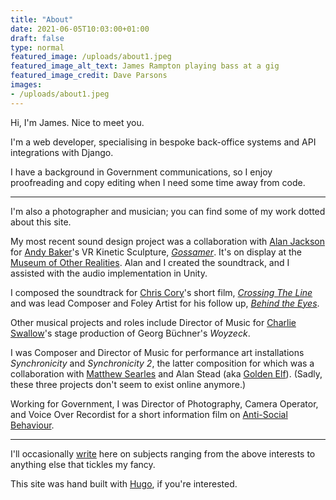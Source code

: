 ```yaml
---
title: "About"
date: 2021-06-05T10:03:00+01:00
draft: false
type: normal
featured_image: /uploads/about1.jpeg
featured_image_alt_text: James Rampton playing bass at a gig
featured_image_credit: Dave Parsons
images:
- /uploads/about1.jpeg
---
```

Hi, I'm James. Nice to meet you.

I'm a web developer, specialising in bespoke back-office systems and API integrations with Django.

I have a background in Government communications, so I enjoy proofreading and copy editing when I need some time away from code.

---

I'm also a photographer and musician; you can find some of my work dotted about this site.

My most recent sound design project was a collaboration with [Alan Jackson](https://speakersonstrings.com/wedo.html) for [Andy Baker](https://andybak.net)'s VR Kinetic Sculpture, *[Gossamer](https://andybak.net/gossamer)*. It's on display at the [Museum of Other Realities](https://www.museumor.com/artwork/gossamer). Alan and I created the soundtrack, and I assisted with the audio implementation in Unity.

I composed the soundtrack for [Chris Cory](https://www.imdb.com/name/nm3923380/)'s short film, *[Crossing The Line](https://www.imdb.com/title/tt1655588/)* and was lead Composer and Foley Artist for his follow up, *[Behind the Eyes](https://www.imdb.com/title/tt4515036/)*.

Other musical projects and roles include Director of Music for [Charlie Swallow](https://www.imdb.com/name/nm3911988/)'s stage production of Georg Büchner's *Woyzeck*.

I was Composer and Director of Music for performance art installations *Synchronicity* and *Synchronicity 2*, the latter composition for which was a collaboration with [Matthew Searles](http://matthewsearles.com) and Alan Stead (aka [Golden Elf](https://goldenelf.bandcamp.com)). (Sadly, these three projects don't seem to exist online anymore.)

Working for Government, I was Director of Photography, Camera Operator, and Voice Over Recordist for a short information film on [Anti-Social Behaviour](https://www.youtube.com/watch?v=_0ADc-r4ub0).

---

I'll occasionally [write](/posts) here on subjects ranging from the above interests to anything else that tickles my fancy.

This site was hand built with [Hugo](https://gohugo.io), if you're interested.

